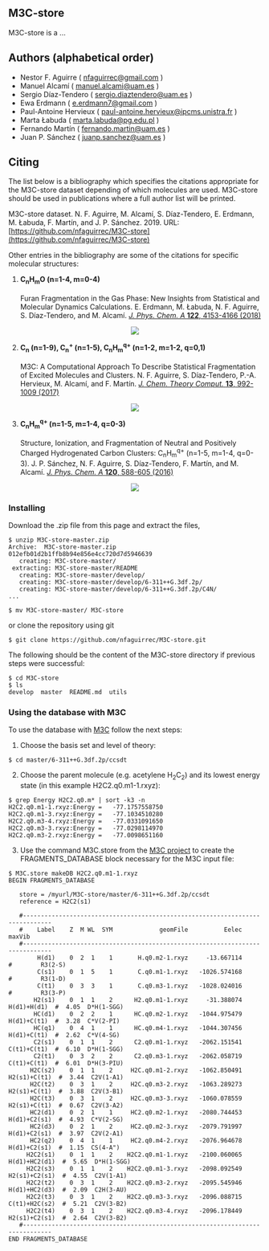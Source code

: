 ## M3C-store

M3C-store is a ...

## Authors (alphabetical order)
* Nestor F. Aguirre ( nfaguirrec@gmail.com )
* Manuel Alcamí ( manuel.alcami@uam.es )
* Sergio Díaz-Tendero ( sergio.diaztendero@uam.es )
* Ewa Erdmann ( e.erdmann7@gmail.com )
* Paul-Antoine Hervieux ( paul-antoine.hervieux@ipcms.unistra.fr )
* Marta Łabuda ( marta.labuda@pg.edu.pl )
* Fernando Martín ( fernando.martin@uam.es )
* Juan P. Sánchez ( juanp.sanchez@uam.es )

## Citing

The list below is a bibliography which specifies the citations appropriate for the M3C-store dataset depending
of which molecules are used. M3C-store should be used in publications where a full author list will be printed.

<!-- [![DOI](https://zenodo.org/badge/33068598.svg)](https://zenodo.org/badge/latestdoi/33068598)-->

M3C-store dataset. N. F. Aguirre, M. Alcamí, S. Díaz-Tendero, E. Erdmann, M. Łabuda, F. Martín, and J. P. Sánchez. 2019.
URL: [https://github.com/nfaguirrec/M3C-store](https://github.com/nfaguirrec/M3C-store)
 
Other entries in the bibliography are some of the citations for specific molecular structures:

1. **C<sub>n</sub>H<sub>m</sub>O (n=1-4, m=0-4)**<br/><br/>
   Furan Fragmentation in the Gas Phase: New Insights from Statistical and Molecular Dynamics Calculations.
   E. Erdmann, M. Łabuda, N. F. Aguirre, S. Díaz-Tendero, and M. Alcamí.
   [*J. Phys. Chem. A* **122**, 4153-4166 (2018)](http://pubs.acs.org/doi/10.1021/acs.jpca.8b00881)
<p align="center">
  <img src="https://pubs.acs.org/appl/literatum/publisher/achs/journals/content/jpcafh/2018/jpcafh.2018.122.issue-16/acs.jpca.8b00881/20180423/images/medium/jp-2018-00881v_0014.gif">
</p>

2. **C<sub>n</sub></sub> (n=1-9), C<sub>n</sub></sub><sup>+</sup> (n=1-5), C<sub>n</sub>H<sub>m</sub><sup>q+</sup> (n=1-2, m=1-2, q=0,1)**<br/><br/>
   M3C: A Computational Approach To Describe Statistical Fragmentation of Excited Molecules and Clusters.
   N. F. Aguirre, S. Díaz-Tendero, P.-A. Hervieux, M. Alcamí, and F. Martín.
   [*J. Chem. Theory Comput.* **13**, 992-1009 (2017)](http://pubs.acs.org/doi/pdf/10.1021/acs.jctc.6b00984)
<p align="center">
  <img src="https://pubs.acs.org/appl/literatum/publisher/achs/journals/content/jctcce/2017/jctcce.2017.13.issue-3/acs.jctc.6b00984/20170308/images/medium/ct-2016-009843_0008.gif">
</p>

3. **C<sub>n</sub>H<sub>m</sub><sup>q+</sup> (n=1-5, m=1-4, q=0-3)**<br/><br/>
   Structure, Ionization, and Fragmentation of Neutral and Positively Charged Hydrogenated Carbon Clusters:
   C<sub>n</sub>H<sub>m</sub><sup>q+</sup> (n=1-5, m=1-4, q=0-3).
   J. P. Sánchez, N. F. Aguirre, S. Díaz-Tendero, F. Martín, and M. Alcamí.
   [*J. Phys. Chem. A* **120**, 588-605 (2016)](http://pubs.acs.org/doi/abs/10.1021/acs.jpca.5b10143)
<p align="center">
  <img src="https://pubs.acs.org/appl/literatum/publisher/achs/journals/content/jpcafh/2016/jpcafh.2016.120.issue-4/acs.jpca.5b10143/20160129/images/medium/jp-2015-10143w_0015.gif">
</p>

### Installing
Download the .zip file from this page and extract the files,
```
$ unzip M3C-store-master.zip
Archive:  M3C-store-master.zip
012efb01d2b1ffb8b94e856e4cc720d7d5946639
   creating: M3C-store-master/
 extracting: M3C-store-master/README  
   creating: M3C-store-master/develop/
   creating: M3C-store-master/develop/6-311++G.3df.2p/
   creating: M3C-store-master/develop/6-311++G.3df.2p/C4N/
...

$ mv M3C-store-master/ M3C-store
```
or clone the repository using git
```
$ git clone https://github.com/nfaguirrec/M3C-store.git
```
The following should be the content of the M3C-store directory if previous steps were successful:
```
$ cd M3C-store
$ ls
develop  master  README.md  utils
```

### Using the database with M3C

To use the database with [M3C](https://github.com/nfaguirrec/M3C) follow the next steps:

1. Choose the basis set and level of theory:

```
$ cd master/6-311++G.3df.2p/ccsdt
```

2. Choose the parent molecule (e.g. acetylene H<sub>2</sub>C<sub>2</sub>) and its lowest energy state (in this example H2C2.q0.m1-1.rxyz):

```
$ grep Energy H2C2.q0.m* | sort -k3 -n
H2C2.q0.m1-1.rxyz:Energy =   -77.1757558750
H2C2.q0.m1-3.rxyz:Energy =   -77.1034510280
H2C2.q0.m3-4.rxyz:Energy =   -77.0331091650
H2C2.q0.m3-3.rxyz:Energy =   -77.0298114970
H2C2.q0.m3-2.rxyz:Energy =   -77.0098651160
```

3. Use the command M3C.store from the [M3C project](https://github.com/nfaguirrec/M3C) to create the
FRAGMENTS_DATABASE block  necessary for the M3C input file:

```
$ M3C.store makeDB H2C2.q0.m1-1.rxyz
BEGIN FRAGMENTS_DATABASE

   store = /myurl/M3C-store/master/6-311++G.3df.2p/ccsdt
   reference = H2C2(s1)
   
   #------------------------------------------------------------------------------
   #    Label    Z  M WL  SYM             geomFile          Eelec          maxVib
   #------------------------------------------------------------------------------
        H(d1)    0  2  1    1       H.q0.m2-1.rxyz     -13.667114                  #        R3(2-S)
        C(s1)    0  1  5    1       C.q0.m1-1.rxyz   -1026.574168                  #        R3(1-D)
        C(t1)    0  3  3    1       C.q0.m3-1.rxyz   -1028.024016                  #        R3(3-P)
       H2(s1)    0  1  1    2      H2.q0.m1-1.rxyz     -31.388074     H(d1)+H(d1)  #  4.05  D*H(1-SGG)
       HC(d1)    0  2  2    1      HC.q0.m2-1.rxyz   -1044.975479     H(d1)+C(t1)  #  3.28  C*V(2-PI)
       HC(q1)    0  4  1    1      HC.q0.m4-1.rxyz   -1044.307456     H(d1)+C(t1)  #  2.62  C*V(4-SG)
       C2(s1)    0  1  1    2      C2.q0.m1-1.rxyz   -2062.151541     C(t1)+C(t1)  #  6.10  D*H(1-SGG)
       C2(t1)    0  3  2    2      C2.q0.m3-1.rxyz   -2062.058719     C(t1)+C(t1)  #  6.01  D*H(3-PIU)
      H2C(s2)    0  1  1    2     H2C.q0.m1-2.rxyz   -1062.850491    H2(s1)+C(t1)  #  3.44  C2V(1-A1)
      H2C(t2)    0  3  1    2     H2C.q0.m3-2.rxyz   -1063.289273    H2(s1)+C(t1)  #  3.88  C2V(3-B1)
      H2C(t3)    0  3  1    2     H2C.q0.m3-3.rxyz   -1060.078559    H2(s1)+C(t1)  #  0.67  C2V(3-A2)
      HC2(d1)    0  2  1    1     HC2.q0.m2-1.rxyz   -2080.744453    H(d1)+C2(s1)  #  4.93  C*V(2-SG)
      HC2(d3)    0  2  1    2     HC2.q0.m2-3.rxyz   -2079.791997    H(d1)+C2(s1)  #  3.97  C2V(2-A1)
      HC2(q2)    0  4  1    1     HC2.q0.m4-2.rxyz   -2076.964678    H(d1)+C2(s1)  #  1.15  CS(4-A")
     H2C2(s1)    0  1  1    2    H2C2.q0.m1-1.rxyz   -2100.060065   H(d1)+HC2(d1)  #  5.65  D*H(1-SGG)
     H2C2(s3)    0  1  1    2    H2C2.q0.m1-3.rxyz   -2098.092549   H2(s1)+C2(s1)  #  4.55  C2V(1-A1)
     H2C2(t2)    0  3  1    2    H2C2.q0.m3-2.rxyz   -2095.545946   H(d1)+HC2(d3)  #  2.09  C2H(3-AU)
     H2C2(t3)    0  3  1    2    H2C2.q0.m3-3.rxyz   -2096.088715   C(t1)+H2C(s2)  #  5.21  C2V(3-B2)
     H2C2(t4)    0  3  1    2    H2C2.q0.m3-4.rxyz   -2096.178449   H2(s1)+C2(s1)  #  2.64  C2V(3-B2)
   #------------------------------------------------------------------------------
END FRAGMENTS_DATABASE
```


